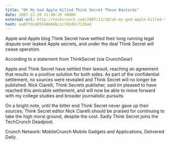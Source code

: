 ```yaml
---
title: "Oh My God Apple Killed Think Secret Those Bastards"
date: 2007-12-20 11:49:20 +0000
external-url: http://techcrunch.com/2007/12/20/oh-my-god-apple-killed-thinksecret-those-bastards/
hash: ea8ffdc40554666dbc1c7d245c712bad
---
```


Apple and Apple blog Think Secret have settled their long running legal dispute over leaked Apple secrets, and under the deal Think Secret will cease operation.

According to a statement from ThinkSecret (via CrunchGear)

Apple and Think Secret have settled their lawsuit, reaching an agreement that results in a positive solution for both sides. As part of the confidential settlement, no sources were revealed and Think Secret will no longer be published. Nick Ciarelli, Think Secrets publisher, said Im pleased to have reached this amicable settlement, and will now be able to move forward with my college studies and broader journalistic pursuits.

On a bright note, until the bitter end Think Secret never gave up their sources; Think Secret editor Nick Ciarelli should be praised for continuing to take the high moral ground, despite the cost. Sadly Think Secret joins the TechCrunch Deadpool.

Crunch Network:  MobileCrunch Mobile Gadgets and Applications, Delivered Daily.
